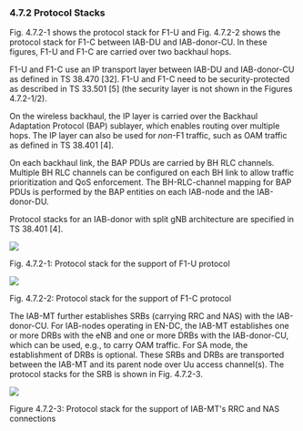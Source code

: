 ### 4.7.2 Protocol Stacks

Fig. 4.7.2-1 shows the protocol stack for F1-U and Fig. 4.7.2-2 shows
the protocol stack for F1-C between IAB-DU and IAB-donor-CU. In these
figures, F1-U and F1-C are carried over two backhaul hops.

F1-U and F1-C use an IP transport layer between IAB-DU and IAB-donor-CU
as defined in TS 38.470 \[32\]. F1-U and F1-C need to be
security-protected as described in TS 33.501 \[5\] (the security layer
is not shown in the Figures 4.7.2-1/2).

On the wireless backhaul, the IP layer is carried over the Backhaul
Adaptation Protocol (BAP) sublayer, which enables routing over multiple
hops. The IP layer can also be used for *non*-F1 traffic, such as OAM
traffic as defined in TS 38.401 \[4\].

On each backhaul link, the BAP PDUs are carried by BH RLC channels.
Multiple BH RLC channels can be configured on each BH link to allow
traffic prioritization and QoS enforcement. The BH-RLC-channel mapping
for BAP PDUs is performed by the BAP entities on each IAB-node and the
IAB-donor-DU.

Protocol stacks for an IAB-donor with split gNB architecture are
specified in TS 38.401 \[4\].

![](media/image13.emf)

Fig. 4.7.2-1: Protocol stack for the support of F1-U protocol

![](media/image14.emf)

Fig. 4.7.2-2: Protocol stack for the support of F1-C protocol

The IAB-MT further establishes SRBs (carrying RRC and NAS) with the
IAB-donor-CU. For IAB-nodes operating in EN-DC, the IAB-MT establishes
one or more DRBs with the eNB and one or more DRBs with the
IAB-donor-CU, which can be used, e.g., to carry OAM traffic. For SA
mode, the establishment of DRBs is optional. These SRBs and DRBs are
transported between the IAB-MT and its parent node over Uu access
channel(s). The protocol stacks for the SRB is shown in Fig. 4.7.2-3.

![](media/image15.emf)

Figure 4.7.2-3: Protocol stack for the support of IAB-MT\'s RRC and NAS
connections